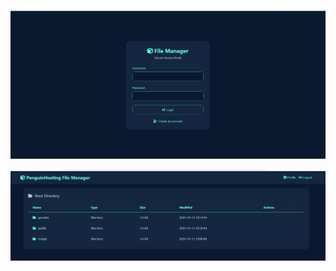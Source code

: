 ![Filemananger](https://github.com/laggis/File-Mananger/blob/main/file.png?raw=true)

![Filemananger](https://github.com/laggis/File-Mananger/blob/main/file2.png?raw=true)

